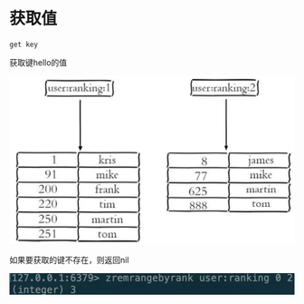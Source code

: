 # 获取值

```text
get key
```

获取键hello的值

![](../../.gitbook/assets/image%20%2850%29.png)

如果要获取的键不存在，则返回nil

![](../../.gitbook/assets/image%20%2852%29.png)

